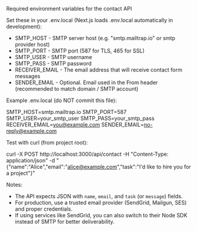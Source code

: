 Required environment variables for the contact API

Set these in your .env.local (Next.js loads .env.local automatically in development):

- SMTP_HOST - SMTP server host (e.g. "smtp.mailtrap.io" or smtp provider host)
- SMTP_PORT - SMTP port (587 for TLS, 465 for SSL)
- SMTP_USER - SMTP username
- SMTP_PASS - SMTP password
- RECEIVER_EMAIL - The email address that will receive contact form messages
- SENDER_EMAIL - Optional. Email used in the From header (recommended to match domain / SMTP account)

Example .env.local (do NOT commit this file):

SMTP_HOST=smtp.mailtrap.io
SMTP_PORT=587
SMTP_USER=your_smtp_user
SMTP_PASS=your_smtp_pass
RECEIVER_EMAIL=you@example.com
SENDER_EMAIL=no-reply@example.com

Test with curl (from project root):

curl -X POST http://localhost:3000/api/contact -H "Content-Type: application/json" -d "{\"name\":\"Alice\",\"email\":\"alice@example.com\",\"task\":\"I\'d like to hire you for a project\"}"

Notes:
- The API expects JSON with `name`, `email`, and `task` (or `message`) fields.
- For production, use a trusted email provider (SendGrid, Mailgun, SES) and proper credentials.
- If using services like SendGrid, you can also switch to their Node SDK instead of SMTP for better deliverability.
